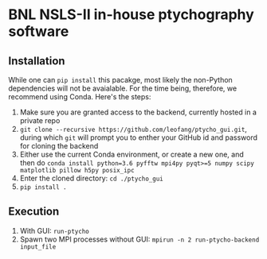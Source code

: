 # BNL NSLS-II in-house ptychography software
## Installation
While one can `pip install` this pacakge, most likely the non-Python dependencies will not be avaialable. For the time being, therefore, we recommend using Conda. Here's the steps:
1. Make sure you are granted access to the backend, currently hosted in a private repo
2. `git clone --recursive https://github.com/leofang/ptycho_gui.git`, during which `git` will prompt you to enther your GitHub id and password for cloning the backend
3. Either use the current Conda environment, or create a new one, and then do 
`conda install python=3.6 pyfftw mpi4py pyqt>=5 numpy scipy matplotlib pillow h5py posix_ipc`
4. Enter the cloned directory: `cd ./ptycho_gui`
5. `pip install .`

## Execution
1. With GUI: `run-ptycho`
2. Spawn two MPI processes without GUI: `mpirun -n 2 run-ptycho-backend input_file`
